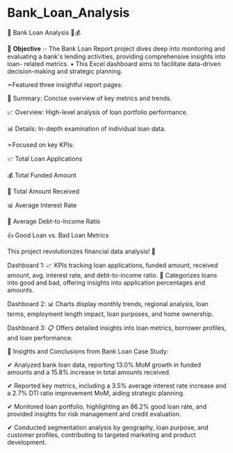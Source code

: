 # Bank_Loan_Analysis
🚀 Bank Loan Analysis 💼💰

📌 𝐎𝐛𝐣𝐞𝐜𝐭𝐢𝐯𝐞 :-
The Bank Loan Report project dives deep into monitoring and evaluating a bank's lending activities, providing comprehensive insights into loan- related metrics.
▪️ This Excel dashboard aims to facilitate data-driven decision-making and strategic planning.

➣Featured three insightful report pages:

📝 Summary: Concise overview of key metrics and trends.

📈 Overview: High-level analysis of loan portfolio performance.

📊 Details: In-depth examination of individual loan data.


➣Focused on key KPIs:

📈 Total Loan Applications

💰 Total Funded Amount

💸 Total Amount Received

📊 Average Interest Rate

🔄 Average Debt-to-Income Ratio

👍 Good Loan vs. Bad Loan Metrics


This project revolutionizes financial data analysis! 🌟

Dashboard 1: 📈 KPIs tracking loan applications, funded amount, received amount, avg. interest rate, and debt-to-income ratio. 🏦 Categorizes loans into good and bad, offering insights into application percentages and amounts.

Dashboard 2: 📊 Charts display monthly trends, regional analysis, loan terms, employment length impact, loan purposes, and home ownership.

Dashboard 3: 📋 Offers detailed insights into loan metrics, borrower profiles, and loan performance.

🚀 Insights and Conclusions from Bank Loan Case Study:


✔ Analyzed bank loan data, reporting 13.0% MoM growth in funded amounts and a 15.8% increase in total amounts received.

✔ Reported key metrics, including a 3.5% average interest rate increase and a 2.7% DTI ratio improvement MoM, aiding strategic planning.

✔ Monitored loan portfolio, highlighting an 86.2% good loan rate, and provided insights for risk management and credit evaluation.

✔ Conducted segmentation analysis by geography, loan purpose, and customer profiles, contributing to targeted marketing and product development.

